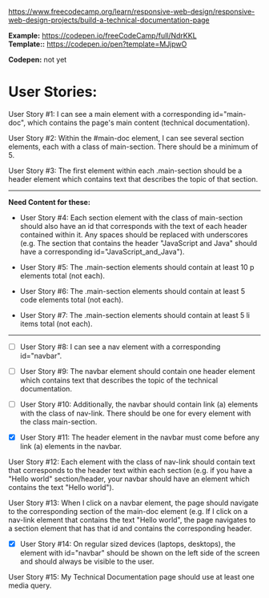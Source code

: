 https://www.freecodecamp.org/learn/responsive-web-design/responsive-web-design-projects/build-a-technical-documentation-page

**Example:** https://codepen.io/freeCodeCamp/full/NdrKKL  
**Template::** https://codepen.io/pen?template=MJjpwO

**Codepen:** not yet


# User Stories: 
User Story #1: I can see a main element with a corresponding id="main-doc", which contains the page's main content (technical documentation).

User Story #2: Within the #main-doc element, I can see several section elements, each with a class of main-section. There should be a minimum of 5.

User Story #3: The first element within each .main-section should be a header element which contains text that describes the topic of that section.

---

**Need Content for these:**

+ User Story #4: Each section element with the class of main-section should also have an id that corresponds with the text of each header contained within it. Any spaces should be replaced with underscores (e.g. The section that contains the header "JavaScript and Java" should have a corresponding id="JavaScript_and_Java").

+ User Story #5: The .main-section elements should contain at least 10 p elements total (not each).

+ User Story #6: The .main-section elements should contain at least 5 code elements total (not each).

+ User Story #7: The .main-section elements should contain at least 5 li items total (not each).

---

+ [ ] User Story #8: I can see a nav element with a corresponding id="navbar".

+ [ ] User Story #9: The navbar element should contain one header element which contains text that describes the topic of the technical documentation.

+ [ ] User Story #10: Additionally, the navbar should contain link (a) elements with the class of nav-link. There should be one for every element with the class main-section.

+ [x] User Story #11: The header element in the navbar must come before any link (a) elements in the navbar.

User Story #12: Each element with the class of nav-link should contain text that corresponds to the header text within each section (e.g. if you have a "Hello world" section/header, your navbar should have an element which contains the text "Hello world").

User Story #13: When I click on a navbar element, the page should navigate to the corresponding section of the main-doc element (e.g. If I click on a nav-link element that contains the text "Hello world", the page navigates to a section element that has that id and contains the corresponding header.

+ [x] User Story #14: On regular sized devices (laptops, desktops), the element with id="navbar" should be shown on the left side of the screen and should always be visible to the user.

User Story #15: My Technical Documentation page should use at least one media query.